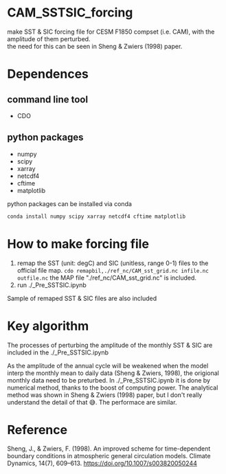 # CAM_SSTSIC_forcing
make SST &amp; SIC forcing file for CESM F1850 compset (i.e. CAM), with the amplitude of them perturbed.  
the need for this can be seen in Sheng & Zwiers (1998) paper. 

# Dependences
## command line tool
- CDO

## python packages
- numpy
- scipy
- xarray
- netcdf4
- cftime
- matplotlib

python packages can be installed via conda
```bash
conda install numpy scipy xarray netcdf4 cftime matplotlib
```

# How to make forcing file
1. remap the SST (unit: degC) and SIC (unitless, range 0-1) files to the official file map. `cdo remapbil,./ref_nc/CAM_sst_grid.nc infile.nc outfile.nc` the MAP file "./ref_nc/CAM_sst_grid.nc" is included.
2. run ./_Pre_SSTSIC.ipynb

Sample of remaped SST &amp; SIC files are also included

# Key algorithm
The processes of perturbing the amplitude of the monthly SST &amp; SIC are included in the ./_Pre_SSTSIC.ipynb

As the amplitude of the annual cycle will be weakened when the model interp the monthly mean to daily data (Sheng & Zwiers, 1998), the origional monthly data need to be preturbed. In ./_Pre_SSTSIC.ipynb it is done by numerical method, thanks to the boost of computing power. The analytical method was shown in Sheng & Zwiers (1998) paper, but I don't really understand the detail of that 😅. The performace are similar. 


# Reference
Sheng, J., & Zwiers, F. (1998). An improved scheme for time-dependent boundary conditions in atmospheric general circulation models. Climate Dynamics, 14(7), 609–613. https://doi.org/10.1007/s003820050244
